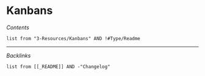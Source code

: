# Kanbans

*Contents*

````dataview
list from "3-Resources/Kanbans" AND !#Type/Readme
````

---

*Backlinks*

````dataview
list from [[_README]] AND -"Changelog"
````
